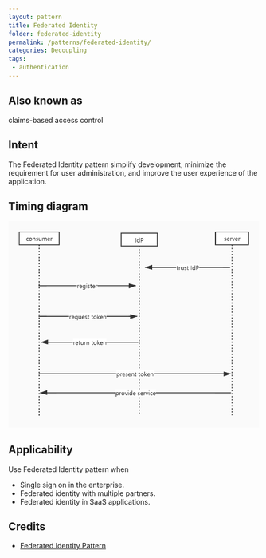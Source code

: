 ```yaml
---
layout: pattern
title: Federated Identity
folder: federated-identity
permalink: /patterns/federated-identity/
categories: Decoupling
tags:
 - authentication 
---
```

## Also known as
claims-based access control

## Intent
The Federated Identity pattern simplify development, minimize the requirement for user administration, and improve the user experience of the application.

## Timing diagram
![Federated Identity Pattern Timing diagram](./etc/Federated_Identity_Pattern_UML.jpg)

## Applicability
Use Federated Identity pattern when

* Single sign on in the enterprise.
* Federated identity with multiple partners. 
* Federated identity in SaaS applications.

## Credits

* [Federated Identity Pattern](https://docs.microsoft.com/en-us/previous-versions/msp-n-p/dn589790(v=pandp.10)?redirectedfrom=MSDN)





